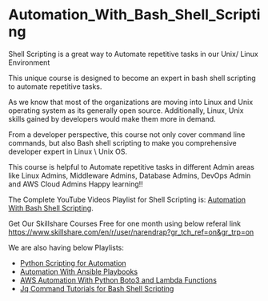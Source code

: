 # Automation_With_Bash_Shell_Scripting
Shell Scripting is a great way to Automate repetitive tasks in our Unix/ Linux Environment


This unique course is designed to become an expert in bash shell scripting to automate repetitive tasks.

As we know that most of the organizations are moving into Linux and Unix operating system as its generally open source. Additionally, Linux, Unix skills gained by developers would make them more in demand.

From a developer perspective, this course not only cover command line commands, but also Bash shell scripting to make you comprehensive developer expert in Linux \ Unix OS.

This course is helpful to Automate repetitive tasks in different Admin areas like Linux Admins, Middleware Admins, Database Admins, DevOps Admin and AWS Cloud Admins
Happy learning!!

The Complete YouTube Videos Playlist for Shell Scripting is:  [Automation With Bash Shell Scripting](https://www.youtube.com/watch?v=MRuo9zHIwuA&list=PL2qzCKTbjutLx2Ygs1GW7hbnOlt4ELc58).

Get Our Skillshare Courses Free for one month using below referal link
https://www.skillshare.com/en/r/user/narendrap?gr_tch_ref=on&gr_trp=on

We are also having below Playlists:
* [Python Scripting for Automation](https://www.youtube.com/watch?v=fq_hI45xOoA&list=PL2qzCKTbjutLH_lQnrhFCzvZYs_IeSopo)
* [Automation With Ansible Playbooks](https://www.youtube.com/watch?v=sGeZm__pZ9I&list=PL2qzCKTbjutIyQAe3GglWISLnLTQLGm7e)
* [AWS Automation With Python Boto3 and Lambda Functions](https://www.youtube.com/watch?v=C7zJO8N_iOY&list=PL2qzCKTbjutJcydS5Tr95lfoRuLLPB2tI)
* [Jq Command Tutorials for Bash Shell Scripting](https://www.youtube.com/watch?v=5Z4cWLiRlEE&list=PL2qzCKTbjutJTacp6aRnGlt67ytp5M1qy)
